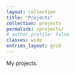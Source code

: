 ```yaml
---
layout: collection
title: "Projects"
collection: projects
permalink: /projects/
# author_profile: false
classes: wide
entries_layout: grid
---
```


My projects.
